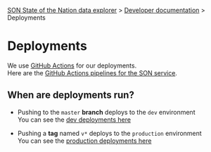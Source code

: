 
[SON State of the Nation data explorer](../README.md) >
[Developer documentation](README.md) >
Deployments

# Deployments

We use [GitHub Actions](https://docs.github.com/en/actions) for our deployments.  
Here are the [GitHub Actions pipelines for the SON service](https://github.com/cabinetoffice/smc-son/actions).

## When are deployments run?
* Pushing to the `master` **branch** deploys to the `dev` environment  
  You can see the [dev deployments here](https://github.com/cabinetoffice/smc-son/actions/workflows/build-and-deploy-dev.yml)

* Pushing a **tag** named `v*` deploys to the `production` environment  
  You can see the [production deployments here](https://github.com/cabinetoffice/smc-son/actions/workflows/build-and-deploy-prod.yml)
